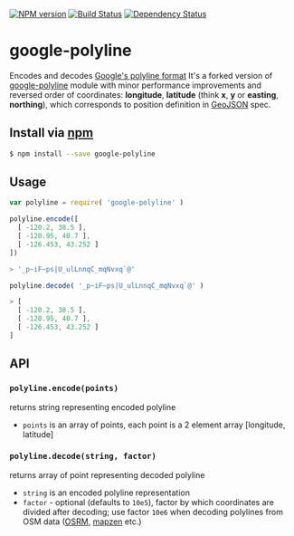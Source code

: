 [![NPM version][npm-image]][npm-url]
[![Build Status][travis-image]][travis-url]
[![Dependency Status][gemnasium-image]][gemnasium-url]

# google-polyline

Encodes and decodes [Google's polyline format][google-polyline-format] It's a forked version of
[google-polyline][org-google-polyline] module with minor performance improvements and reversed order
of coordinates: **longitude**, **latitude** (think **x**, **y** or **easting**, **northing**), which
corresponds to position definition in [GeoJSON] spec.


## Install via [npm](https://npmjs.com)

```sh
$ npm install --save google-polyline
```

## Usage

```js
var polyline = require( 'google-polyline' )
```

```js
polyline.encode([
  [ -120.2, 38.5 ],
  [ -120.95, 40.7 ],
  [ -126.453, 43.252 ]
])

> '_p~iF~ps|U_ulLnnqC_mqNvxq`@'
```

```js
polyline.decode( '_p~iF~ps|U_ulLnnqC_mqNvxq`@' )

> [
  [ -120.2, 38.5 ],
  [ -120.95, 40.7 ],
  [ -126.453, 43.252 ]
]
```

## API

### `polyline.encode(points)`

returns string representing encoded polyline

- `points` is an array of points, each point is a 2 element array [longitude, latitude]

### `polyline.decode(string, factor)`

returns array of point representing decoded polyline

- `string` is an encoded polyline representation
- `factor` - optional (defaults to `10e5`), factor by which coordinates are divided after decoding; use factor `10e6` when decoding polylines from OSM data ([OSRM], [mapzen] etc.)

[OSRM]: http://project-osrm.org/
[mapzen]: https://mapzen.com/

[google-polyline-format]: https://developers.google.com/maps/documentation/utilities/polylinealgorithm
[org-google-polyline]: https://github.com/jhermsmeier/node-google-polyline
[GeoJSON]: http://geojson.org/geojson-spec.html#positions

[npm-image]: https://img.shields.io/npm/v/code42day-google-polyline.svg
[npm-url]: https://npmjs.org/package/code42day-google-polyline

[travis-url]: https://travis-ci.org/code42day/google-polyline
[travis-image]: https://img.shields.io/travis/code42day/google-polyline.svg

[gemnasium-image]: https://img.shields.io/gemnasium/code42day/google-polyline.svg
[gemnasium-url]: https://gemnasium.com/code42day/google-polyline
